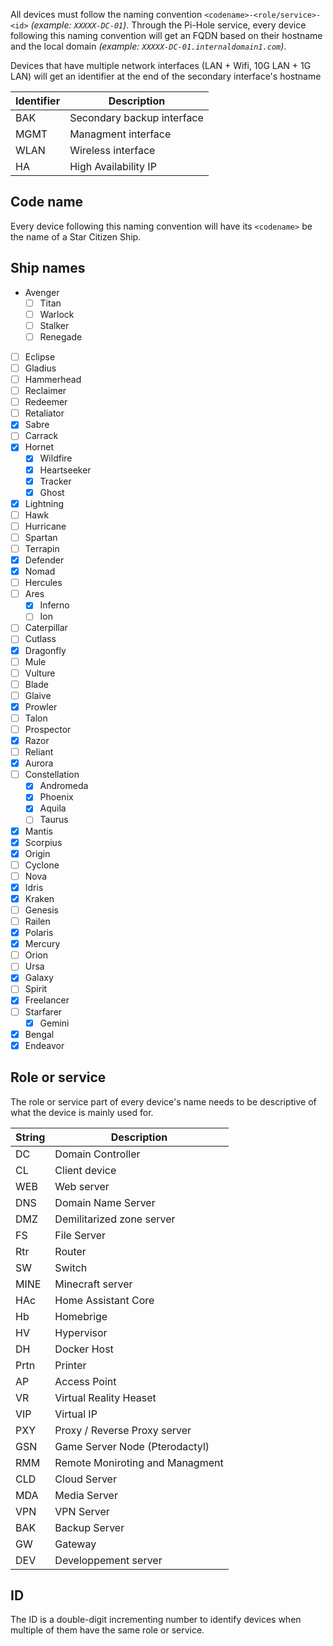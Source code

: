 All devices must follow the naming convention `<codename>-<role/service>-<id>` _(example: `XXXXX-DC-01`)_. Through the Pi-Hole service, every device following this naming convention will get an FQDN based on their hostname and the local domain _(example: `XXXXX-DC-01.internaldomain1.com`)_.

Devices that have multiple network interfaces (LAN + Wifi, 10G LAN + 1G LAN) will get an identifier at the end of the secondary interface's hostname

| Identifier | Description                    |
| ---------- | ------------------------------ |
| BAK        | Secondary backup interface     |
| MGMT       | Managment interface            |
| WLAN       | Wireless interface             |
| HA         | High Availability IP           |

## Code name
Every device following this naming convention will have its `<codename>` be the name of a Star Citizen Ship.

## Ship names
- Avenger
	- [ ] Titan
	- [ ] Warlock
	- [ ] Stalker
	- [ ] Renegade
- [ ] Eclipse
- [ ] Gladius
- [ ] Hammerhead
- [ ] Reclaimer
- [ ] Redeemer
- [ ] Retaliator
- [x] Sabre
- [ ] Carrack
- [x] Hornet
	- [x] Wildfire
	- [x] Heartseeker
	- [x] Tracker
	- [x] Ghost
- [x] Lightning
- [ ] Hawk
- [ ] Hurricane
- [ ] Spartan
- [ ] Terrapin
- [x] Defender
- [x] Nomad
- [ ] Hercules
- [ ] Ares
	- [x] Inferno
	- [ ] Ion
- [ ] Caterpillar
- [ ] Cutlass
- [x] Dragonfly
- [ ] Mule
- [ ] Vulture
- [ ] Blade
- [ ] Glaive
- [x] Prowler
- [ ] Talon
- [ ] Prospector
- [x] Razor
- [ ] Reliant
- [x] Aurora
- [ ] Constellation
	- [x] Andromeda
	- [x] Phoenix
	- [x] Aquila
	- [ ] Taurus
- [x] Mantis
- [x] Scorpius
- [x] Origin
- [ ] Cyclone
- [ ] Nova
- [x] Idris
- [x] Kraken
- [ ] Genesis
- [ ] Railen
- [x] Polaris
- [x] Mercury
- [ ] Orion
- [ ] Ursa
- [x] Galaxy
- [ ] Spirit
- [x] Freelancer
- [ ] Starfarer
	- [x] Gemini
- [x] Bengal
- [x] Endeavor

## Role or service
The role or service part of every device's name needs to be descriptive of what the device is mainly used for.

| String | Description                     |
| ------ | ------------------------------- |
| DC     | Domain Controller               |
| CL     | Client device                   |
| WEB    | Web server                      |
| DNS    | Domain Name Server              |
| DMZ    | Demilitarized zone server       |
| FS     | File Server                     |
| Rtr    | Router                          |
| SW     | Switch                          |
| MINE   | Minecraft server                |
| HAc    | Home Assistant Core             |
| Hb     | Homebrige                       |
| HV     | Hypervisor                      |
| DH     | Docker Host                     |
| Prtn   | Printer                         |
| AP     | Access Point                    |
| VR     | Virtual Reality Heaset          |
| VIP    | Virtual IP                      |
| PXY    | Proxy / Reverse Proxy server    |
| GSN    | Game Server Node (Pterodactyl)  |
| RMM    | Remote Moniroting and Managment |
| CLD    | Cloud Server                    |
| MDA    | Media Server                    |
| VPN    | VPN Server                      |
| BAK    | Backup Server                   |
| GW     | Gateway                         |
| DEV    | Developpement server            |

## ID
The ID is a double-digit incrementing number to identify devices when multiple of them have the same role or service.
